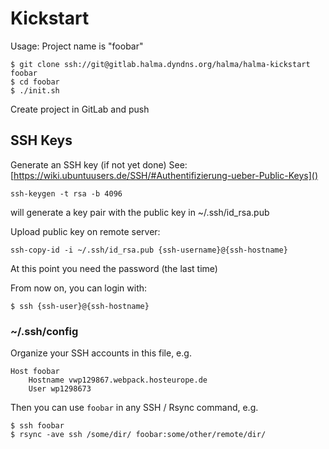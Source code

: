 # Kickstart

Usage: Project name is "foobar"

```
$ git clone ssh://git@gitlab.halma.dyndns.org/halma/halma-kickstart foobar
$ cd foobar
$ ./init.sh
```

Create project in GitLab and push

## SSH Keys

Generate an SSH key (if not yet done)
See: [https://wiki.ubuntuusers.de/SSH/#Authentifizierung-ueber-Public-Keys]()

```
ssh-keygen -t rsa -b 4096
```

will generate a key pair with the public key in ~/.ssh/id_rsa.pub

Upload public key on remote server:

```
ssh-copy-id -i ~/.ssh/id_rsa.pub {ssh-username}@{ssh-hostname}
```
At this point you need the password (the last time)

From now on, you can login with:

```
$ ssh {ssh-user}@{ssh-hostname}
```

### ~/.ssh/config

Organize your SSH accounts in this file, e.g.

```
Host foobar
	Hostname vwp129867.webpack.hosteurope.de
	User wp1298673
```

Then you can use `foobar` in any SSH / Rsync command, e.g.

```
$ ssh foobar
$ rsync -ave ssh /some/dir/ foobar:some/other/remote/dir/
```


